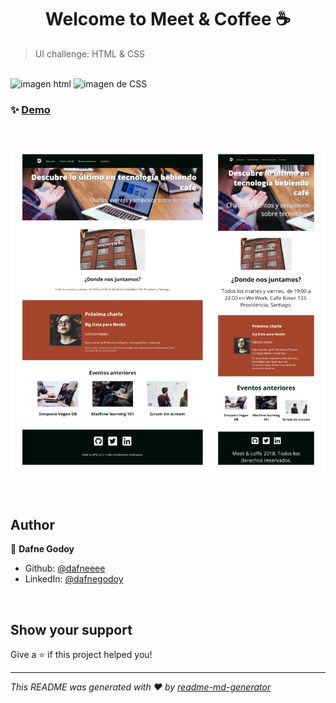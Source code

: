 <h1 align="center">Welcome to Meet & Coffee ☕</h1>


> UI challenge:  HTML & CSS

</br>

<span>
<img alt="imagen html" src="https://img.shields.io/badge/HTML5-E34F26?style=for-the-badge&logo=html5&logoColor=white" />
 </span>
<span> 
<img alt="imagen de CSS" src="https://img.shields.io/badge/CSS3-1572B6?style=for-the-badge&logo=css3&logoColor=white" />
</span>
<span> 

</span>

</br>


### ✨ [Demo](https://dafneeee.github.io/Meet-Coffee/)

</br>

 ![image info](/assets/img/demo-meet-coffee.png)

</br>

## Author

👤 **Dafne Godoy**

* Github: [@dafneeee](https://github.com/dafneeee)
* LinkedIn: [@dafnegodoy](https://www.linkedin.com/in/dafnegodoy/)

</br>

## Show your support

Give a ⭐️ if this project helped you!

***
_This README was generated with ❤️ by [readme-md-generator](https://github.com/kefranabg/readme-md-generator)_